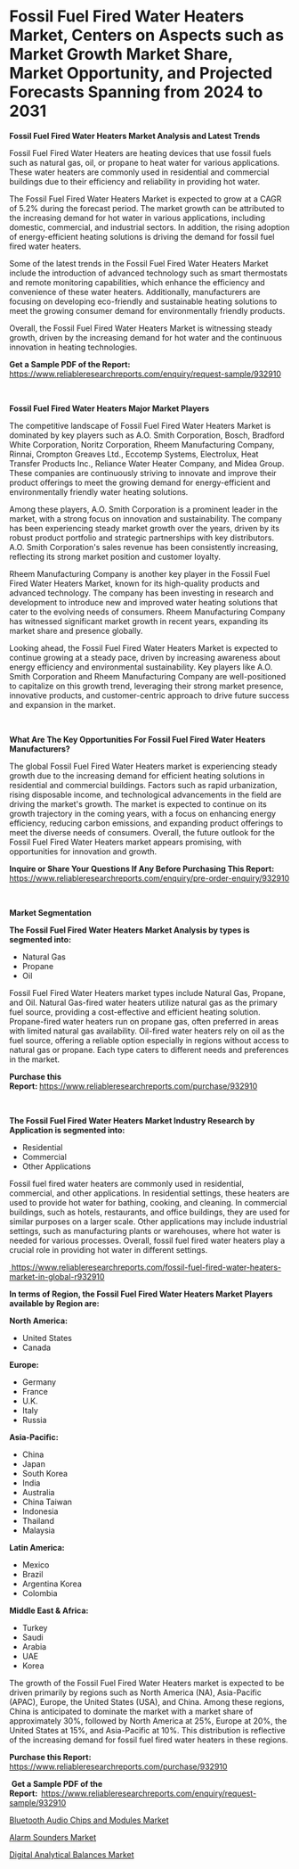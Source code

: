 <p><h1>Fossil Fuel Fired Water Heaters Market, Centers on Aspects such as Market Growth Market Share, Market Opportunity, and Projected Forecasts Spanning from 2024 to 2031</h1></p><p><strong>Fossil Fuel Fired Water Heaters Market Analysis and Latest Trends</strong></p>
<p><p>Fossil Fuel Fired Water Heaters are heating devices that use fossil fuels such as natural gas, oil, or propane to heat water for various applications. These water heaters are commonly used in residential and commercial buildings due to their efficiency and reliability in providing hot water.</p><p>The Fossil Fuel Fired Water Heaters Market is expected to grow at a CAGR of 5.2% during the forecast period. The market growth can be attributed to the increasing demand for hot water in various applications, including domestic, commercial, and industrial sectors. In addition, the rising adoption of energy-efficient heating solutions is driving the demand for fossil fuel fired water heaters.</p><p>Some of the latest trends in the Fossil Fuel Fired Water Heaters Market include the introduction of advanced technology such as smart thermostats and remote monitoring capabilities, which enhance the efficiency and convenience of these water heaters. Additionally, manufacturers are focusing on developing eco-friendly and sustainable heating solutions to meet the growing consumer demand for environmentally friendly products.</p><p>Overall, the Fossil Fuel Fired Water Heaters Market is witnessing steady growth, driven by the increasing demand for hot water and the continuous innovation in heating technologies.</p></p>
<p><strong>Get a Sample PDF of the Report:&nbsp;</strong> <a href="https://www.reliableresearchreports.com/enquiry/request-sample/932910">https://www.reliableresearchreports.com/enquiry/request-sample/932910</a></p>
<p>&nbsp;</p>
<p><strong>Fossil Fuel Fired Water Heaters Major Market Players</strong></p>
<p><p>The competitive landscape of Fossil Fuel Fired Water Heaters Market is dominated by key players such as A.O. Smith Corporation, Bosch, Bradford White Corporation, Noritz Corporation, Rheem Manufacturing Company, Rinnai, Crompton Greaves Ltd., Eccotemp Systems, Electrolux, Heat Transfer Products Inc., Reliance Water Heater Company, and Midea Group. These companies are continuously striving to innovate and improve their product offerings to meet the growing demand for energy-efficient and environmentally friendly water heating solutions.</p><p>Among these players, A.O. Smith Corporation is a prominent leader in the market, with a strong focus on innovation and sustainability. The company has been experiencing steady market growth over the years, driven by its robust product portfolio and strategic partnerships with key distributors. A.O. Smith Corporation's sales revenue has been consistently increasing, reflecting its strong market position and customer loyalty.</p><p>Rheem Manufacturing Company is another key player in the Fossil Fuel Fired Water Heaters Market, known for its high-quality products and advanced technology. The company has been investing in research and development to introduce new and improved water heating solutions that cater to the evolving needs of consumers. Rheem Manufacturing Company has witnessed significant market growth in recent years, expanding its market share and presence globally.</p><p>Looking ahead, the Fossil Fuel Fired Water Heaters Market is expected to continue growing at a steady pace, driven by increasing awareness about energy efficiency and environmental sustainability. Key players like A.O. Smith Corporation and Rheem Manufacturing Company are well-positioned to capitalize on this growth trend, leveraging their strong market presence, innovative products, and customer-centric approach to drive future success and expansion in the market.</p></p>
<p>&nbsp;</p>
<p><strong>What Are The Key Opportunities For Fossil Fuel Fired Water Heaters Manufacturers?</strong></p>
<p><p>The global Fossil Fuel Fired Water Heaters market is experiencing steady growth due to the increasing demand for efficient heating solutions in residential and commercial buildings. Factors such as rapid urbanization, rising disposable income, and technological advancements in the field are driving the market's growth. The market is expected to continue on its growth trajectory in the coming years, with a focus on enhancing energy efficiency, reducing carbon emissions, and expanding product offerings to meet the diverse needs of consumers. Overall, the future outlook for the Fossil Fuel Fired Water Heaters market appears promising, with opportunities for innovation and growth.</p></p>
<p><strong>Inquire or Share Your Questions If Any Before Purchasing This Report:</strong> <a href="https://www.reliableresearchreports.com/enquiry/pre-order-enquiry/932910">https://www.reliableresearchreports.com/enquiry/pre-order-enquiry/932910</a></p>
<p>&nbsp;</p>
<p><strong>Market Segmentation</strong></p>
<p><strong>The Fossil Fuel Fired Water Heaters Market Analysis by types is segmented into:</strong></p>
<p><ul><li>Natural Gas</li><li>Propane</li><li>Oil</li></ul></p>
<p><p>Fossil Fuel Fired Water Heaters market types include Natural Gas, Propane, and Oil. Natural Gas-fired water heaters utilize natural gas as the primary fuel source, providing a cost-effective and efficient heating solution. Propane-fired water heaters run on propane gas, often preferred in areas with limited natural gas availability. Oil-fired water heaters rely on oil as the fuel source, offering a reliable option especially in regions without access to natural gas or propane. Each type caters to different needs and preferences in the market.</p></p>
<p><strong>Purchase this Report:&nbsp;</strong><a href="https://www.reliableresearchreports.com/purchase/932910">https://www.reliableresearchreports.com/purchase/932910</a></p>
<p>&nbsp;</p>
<p><strong>The Fossil Fuel Fired Water Heaters Market Industry Research by Application is segmented into:</strong></p>
<p><ul><li>Residential</li><li>Commercial</li><li>Other Applications</li></ul></p>
<p><p>Fossil fuel fired water heaters are commonly used in residential, commercial, and other applications. In residential settings, these heaters are used to provide hot water for bathing, cooking, and cleaning. In commercial buildings, such as hotels, restaurants, and office buildings, they are used for similar purposes on a larger scale. Other applications may include industrial settings, such as manufacturing plants or warehouses, where hot water is needed for various processes. Overall, fossil fuel fired water heaters play a crucial role in providing hot water in different settings.</p></p>
<p><a href="https://www.reliableresearchreports.com/fossil-fuel-fired-water-heaters-market-in-global-r932910">&nbsp;https://www.reliableresearchreports.com/fossil-fuel-fired-water-heaters-market-in-global-r932910</a></p>
<p><strong>In terms of Region, the Fossil Fuel Fired Water Heaters Market Players available by Region are:</strong></p>
<p>
    <p> <strong> North America: </strong>
        <ul>
            <li>United States</li>
            <li>Canada</li>
        </ul>
        </p> 
    <p> <strong> Europe: </strong>
        <ul>
            <li>Germany</li>
            <li>France</li>
            <li>U.K.</li>
            <li>Italy</li>
            <li>Russia</li>
        </ul>
        </p> 
    <p> <strong> Asia-Pacific: </strong>
        <ul>
            <li>China</li>
            <li>Japan</li>
            <li>South Korea</li>
            <li>India</li>
            <li>Australia</li>
            <li>China Taiwan</li>
            <li>Indonesia</li>
            <li>Thailand</li>
            <li>Malaysia</li>
        </ul>
        </p> 
    <p> <strong> Latin America: </strong>
        <ul>
            <li>Mexico</li>
            <li>Brazil</li>
            <li>Argentina Korea</li>
            <li>Colombia</li>
        </ul>
        </p> 
    <p> <strong> Middle East & Africa: </strong>
        <ul>
            <li>Turkey</li>
            <li>Saudi</li>
            <li>Arabia</li>
            <li>UAE</li>
            <li>Korea</li>
        </ul>
    </p>
    </p>
<p><p>The growth of the Fossil Fuel Fired Water Heaters market is expected to be driven primarily by regions such as North America (NA), Asia-Pacific (APAC), Europe, the United States (USA), and China. Among these regions, China is anticipated to dominate the market with a market share of approximately 30%, followed by North America at 25%, Europe at 20%, the United States at 15%, and Asia-Pacific at 10%. This distribution is reflective of the increasing demand for fossil fuel fired water heaters in these regions.</p></p>
<p><strong>Purchase this Report: </strong><a href="https://www.reliableresearchreports.com/purchase/932910">https://www.reliableresearchreports.com/purchase/932910</a></p>
<p>&nbsp;<strong>Get a Sample PDF of the Report:&nbsp;&nbsp;</strong><a href="https://www.reliableresearchreports.com/enquiry/request-sample/932910">https://www.reliableresearchreports.com/enquiry/request-sample/932910</a></p>
<p><strong></strong></p>
<p><p><a href="https://view.publitas.com/reportprime-1/bluetooth-audio-chips-and-modules-market-size-reveals-the-best-marketing-channels-in-global-industry/">Bluetooth Audio Chips and Modules Market</a></p><p><a href="https://www.linkedin.com/pulse/alarm-sounders-market-report-reveals-latest-trends-growth-hwf6e">Alarm Sounders Market</a></p><p><a href="https://github.com/lbird53714/Market-Research-Report-List-4/blob/main/digital-analytical-balances-market.md">Digital Analytical Balances Market</a></p></p>